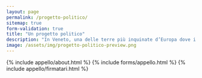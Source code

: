 ```yaml
---
layout: page
permalink: /progetto-politico/
sitemap: true
form-validation: true
title: "Un progetto politico"
description: "In Veneto, una delle terre più inquinate d’Europa dove i cittadini sono sempre più lontani dalla politica, le elezioni regionali del 2020 aprono, dopo 25 anni, una nuova opportunità."
image: /assets/img/progetto-politico-preview.png
---
```

{% include appello/about.html %}
{% include forms/appello.html %}
{% include appello/firmatari.html %}